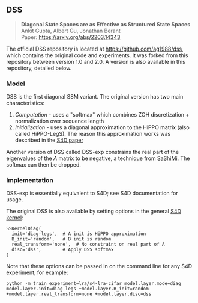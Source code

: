 ## DSS
> **Diagonal State Spaces are as Effective as Structured State Spaces**\
> Ankit Gupta, Albert Gu, Jonathan Berant\
> Paper: https://arxiv.org/abs/2203.14343

The official DSS repository is located at https://github.com/ag1988/dss, which contains the original code and experiments.
It was forked from this repository between version 1.0 and 2.0.
A version is also available in this repository, detailed below.

### Model

DSS is the first diagonal SSM variant. The original version has two main characteristics:
1. *Computation* - uses a "softmax" which combines ZOH discretization + normalization over sequence length
2. *Initialization* - uses a diagonal approximation to the HiPPO matrix (also called HiPPO-LegS). The reason this approximation works was described in the [S4D paper](https://arxiv.org/abs/2206.11893)

Another version of DSS called DSS-exp constrains the real part of the eigenvalues of the $A$ matrix to be negative, a technique from [SaShiMi](https://arxiv.org/abs/2202.09729).
The softmax can then be dropped.

### Implementation

DSS-exp is essentially equivalent to S4D; see S4D documentation for usage.

The original DSS is also available by setting options in the general [S4D kernel](/src/models/sequence/kernels/ssm.py):
```
SSKernelDiag(
  init='diag-legs',  # A init is HiPPO approximation
  B_init='random',   # B init is random
  real_transform='none',  # No constraint on real part of A
  disc='dss',        # Apply DSS softmax
)
```

Note that these options can be passed in on the command line for any S4D experiment, for example:
```
python -m train experiment=lra/s4-lra-cifar model.layer.mode=diag model.layer.init=diag-legs +model.layer.B_init=random +model.layer.real_transform=none +model.layer.disc=dss
```
